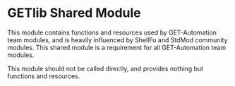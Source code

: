 # GETlib Shared Module

This module contains functions and resources used by GET-Automation team modules, and is heavily influenced by ShellFu and StdMod community modules. This shared module is a requirement for all GET-Automation team modules.

This module should not be called directly, and provides nothing but functions and resources.
